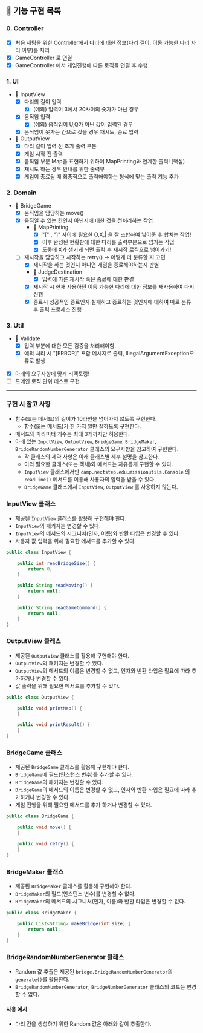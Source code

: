 ## 🚀 기능 구현 목록

### 0. Controller
- [X] 처음 세팅을 위한 Controller에서 다리에 대한 정보(다리 길이, 이동 가능한 다리 자리 여부)를 처리
- [X] GameController 로 연결
- [X] GameController 에서 게임진행에 따른 로직들 연결 후 수행

### 1. UI
  - 📌 InputView
    - [X] 다리의 길이 입력
      - [X] (예외) 입력이 3에서 20사이의 숫자가 아닌 경우
    - [X] 움직임 입력
      - [X] (예외) 움직임이 U,Q가 아닌 값이 입력된 경우
    - [X] 움직임이 못가는 칸으로 갔을 경우 재시도, 종료 입력 
  - 📌 OutputView
    - [X] 다리 길이 입력 전 초기 출력 부분
    - [X] 게임 시작 전 출력
    - [X] 움직임 부분 Map을 표현하기 위하여 MapPrinting과 연계한 출력! (핵심)
    - [X] 재시도 하는 경우 안내를 위한 출력부
    - [X] 게임이 종료될 때 최종적으로 출력해야하는 형식에 맞는 출력 기능 추가
### 2. Domain
  - 📌 BridgeGame
    - [X] 움직임을 담당하는 move()
    - [X] 움직일 수 있는 칸인지 아닌지에 대한 것을 전처리하는 작업
      - 📌 MapPrinting 
        - [X] "[" , "]" 사이에 필요한 O,X,| 을 잘 조합하여 넣어준 후 합치는 작업!
        - [X] 이후 완성된 현황판에 대한 다리를 출력부분으로 넘기는 작업
        - [X] 도중에 X가 생기게 되면 출력 후 재시작 로직으로 넘어가기!
    - [ ] 재시작을 담당하고 시작하는 retry() -> 어떻게 더 분류할 지 고민
      - [X] 재시작을 하는 것인지 아니면 게임을 종료해야하는지 판별
      - 📌 JudgeDestination
        - [X] 입력에 따른 재시작 혹은 종료에 대한 판결
      - [X] 재시작 시 현재 사용하던 이동 가능한 다리에 대한 정보를 재사용하여 다시 진행
      - [X] 종료시 성공적인 종료인지 실패하고 종료하는 것인지에 대하여 따로 분류 후 출력 프로세스 진행
             
### 3. Util
- 📌 Validate
    - [X] 입력 부분에 대한 모든 검증을 처리해야함. 
    - [X] 예외 처리 시 "[ERROR]" 포함 메시지로 출력, IllegalArgumentException오류로 발생

- [X] 아래의 요구사항에 맞게 리팩토링!
- [ ] 도메인 로직 단위 테스트 구현 
---

### 구현 시 참고 사항

- 함수(또는 메서드)의 길이가 10라인을 넘어가지 않도록 구현한다.
    - 함수(또는 메서드)가 한 가지 일만 잘하도록 구현한다.
- 메서드의 파라미터 개수는 최대 3개까지만 허용한다.
- 아래 있는 `InputView`, `OutputView`, `BridgeGame`, `BridgeMaker`, `BridgeRandomNumberGenerator` 클래스의 요구사항을 참고하여 구현한다.
    - 각 클래스의 제약 사항은 아래 클래스별 세부 설명을 참고한다.
    - 이외 필요한 클래스(또는 객체)와 메서드는 자유롭게 구현할 수 있다.
    - `InputView` 클래스에서만 `camp.nextstep.edu.missionutils.Console` 의 `readLine()` 메서드를 이용해 사용자의 입력을 받을 수 있다.
    - `BridgeGame` 클래스에서 `InputView`, `OutputView` 를 사용하지 않는다.

### InputView 클래스
- 제공된 `InputView` 클래스를 활용해 구현해야 한다.
- `InputView`의 패키지는 변경할 수 있다.
- `InputView`의 메서드의 시그니처(인자, 이름)와 반환 타입은 변경할 수 있다.
- 사용자 값 입력을 위해 필요한 메서드를 추가할 수 있다.
```java
public class InputView {

    public int readBridgeSize() {
        return 0;
    }

    public String readMoving() {
        return null;
    }

    public String readGameCommand() {
        return null;
    }
}
```
### OutputView 클래스
- 제공된 `OutputView` 클래스를 활용해 구현해야 한다.
- `OutputView`의 패키지는 변경할 수 있다.
- `OutputView`의 메서드의 이름은 변경할 수 없고, 인자와 반환 타입은 필요에 따라 추가하거나 변경할 수 있다.
- 값 출력을 위해 필요한 메서드를 추가할 수 있다.
```java
public class OutputView {

    public void printMap() {
    }

    public void printResult() {
    }
}
```

### BridgeGame 클래스
- 제공된 `BridgeGame` 클래스를 활용해 구현해야 한다.
- `BridgeGame`에 필드(인스턴스 변수)를 추가할 수 있다.
- `BridgeGame`의 패키지는 변경할 수 있다.
- `BridgeGame`의 메서드의 이름은 변경할 수 없고, 인자와 반환 타입은 필요에 따라 추가하거나 변경할 수 있다.
- 게임 진행을 위해 필요한 메서드를 추가 하거나 변경할 수 있다.

```java
public class BridgeGame {

    public void move() {
    }

    public void retry() {
    }
}
```

### BridgeMaker 클래스
- 제공된 `BridgeMaker` 클래스를 활용해 구현해야 한다.
- `BridgeMaker`의 필드(인스턴스 변수)를 변경할 수 없다.
- `BridgeMaker`의 메서드의 시그니처(인자, 이름)와 반환 타입은 변경할 수 없다.
```java
public class BridgeMaker {

    public List<String> makeBridge(int size) {
        return null;
    }
}
```

### BridgeRandomNumberGenerator 클래스

- Random 값 추출은 제공된 `bridge.BridgeRandomNumberGenerator`의 `generate()`를 활용한다.
- `BridgeRandomNumberGenerator`, `BridgeNumberGenerator` 클래스의 코드는 변경할 수 없다.

#### 사용 예시

- 다리 칸을 생성하기 위한 Random 값은 아래와 같이 추출한다.
